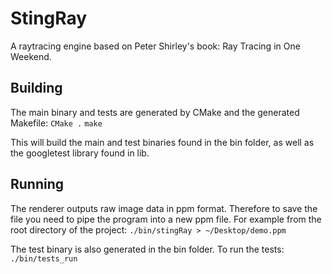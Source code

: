 # StingRay
A raytracing engine based on Peter Shirley's book: Ray Tracing in One Weekend. 

## Building
The main binary and tests are generated by CMake and the generated Makefile:
`CMake .`
`make`

This will build the main and test binaries found in the bin folder, as well as the googletest library found in lib.

## Running
The renderer outputs raw image data in ppm format. Therefore to save the file you need to pipe the program into a new ppm file. For example from the root directory of the project:
`./bin/stingRay > ~/Desktop/demo.ppm`

The test binary is also generated in the bin folder. To run the tests:
`./bin/tests_run`



